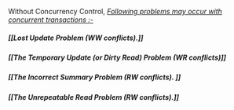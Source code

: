 Without Concurrency Control, 
<u>*Following problems may occur with concurrent transactions :-*</u>
##### *[[Lost Update Problem (WW conflicts).]]*
##### *[[The Temporary Update (or Dirty Read) Problem  (WR conflicts)]]*
##### *[[The Incorrect Summary Problem (RW conflicts). ]]*
##### *[[The Unrepeatable Read Problem (RW conflicts).]]*




